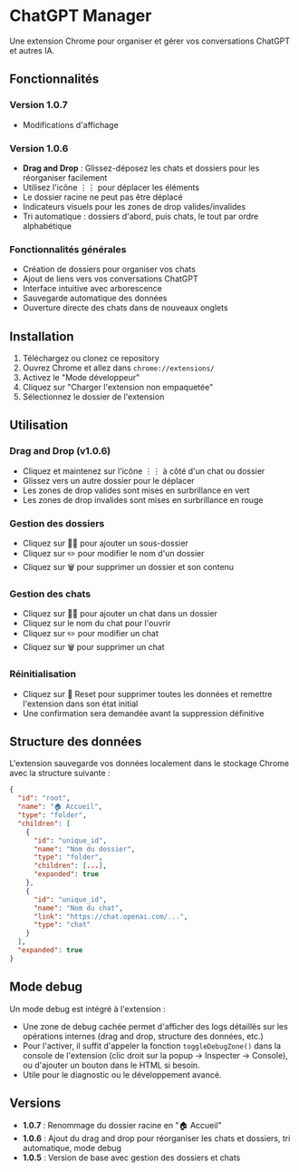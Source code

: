 # ChatGPT Manager

Une extension Chrome pour organiser et gérer vos conversations ChatGPT et autres IA.

## Fonctionnalités

### Version 1.0.7
- Modifications d'affichage

### Version 1.0.6
- **Drag and Drop** : Glissez-déposez les chats et dossiers pour les réorganiser facilement
- Utilisez l'icône ⋮⋮ pour déplacer les éléments
- Le dossier racine ne peut pas être déplacé
- Indicateurs visuels pour les zones de drop valides/invalides
- Tri automatique : dossiers d'abord, puis chats, le tout par ordre alphabétique

### Fonctionnalités générales
- Création de dossiers pour organiser vos chats
- Ajout de liens vers vos conversations ChatGPT
- Interface intuitive avec arborescence
- Sauvegarde automatique des données
- Ouverture directe des chats dans de nouveaux onglets

## Installation

1. Téléchargez ou clonez ce repository
2. Ouvrez Chrome et allez dans `chrome://extensions/`
3. Activez le "Mode développeur"
4. Cliquez sur "Charger l'extension non empaquetée"
5. Sélectionnez le dossier de l'extension

## Utilisation

### Drag and Drop (v1.0.6)
- Cliquez et maintenez sur l'icône ⋮⋮ à côté d'un chat ou dossier
- Glissez vers un autre dossier pour le déplacer
- Les zones de drop valides sont mises en surbrillance en vert
- Les zones de drop invalides sont mises en surbrillance en rouge

### Gestion des dossiers
- Cliquez sur 📁➕ pour ajouter un sous-dossier
- Cliquez sur ✏️ pour modifier le nom d'un dossier
- Cliquez sur 🗑️ pour supprimer un dossier et son contenu

### Gestion des chats
- Cliquez sur 💬➕ pour ajouter un chat dans un dossier
- Cliquez sur le nom du chat pour l'ouvrir
- Cliquez sur ✏️ pour modifier un chat
- Cliquez sur 🗑️ pour supprimer un chat

### Réinitialisation
- Cliquez sur 🔄 Reset pour supprimer toutes les données et remettre l'extension dans son état initial
- Une confirmation sera demandée avant la suppression définitive

## Structure des données

L'extension sauvegarde vos données localement dans le stockage Chrome avec la structure suivante :

```json
{
  "id": "root",
  "name": "🏠 Accueil",
  "type": "folder",
  "children": [
    {
      "id": "unique_id",
      "name": "Nom du dossier",
      "type": "folder",
      "children": [...],
      "expanded": true
    },
    {
      "id": "unique_id",
      "name": "Nom du chat",
      "link": "https://chat.openai.com/...",
      "type": "chat"
    }
  ],
  "expanded": true
}
```

## Mode debug

Un mode debug est intégré à l'extension :
- Une zone de debug cachée permet d'afficher des logs détaillés sur les opérations internes (drag and drop, structure des données, etc.)
- Pour l'activer, il suffit d'appeler la fonction `toggleDebugZone()` dans la console de l'extension (clic droit sur la popup → Inspecter → Console), ou d'ajouter un bouton dans le HTML si besoin.
- Utile pour le diagnostic ou le développement avancé.

## Versions

- **1.0.7** : Renommage du dossier racine en "🏠 Accueil"
- **1.0.6** : Ajout du drag and drop pour réorganiser les chats et dossiers, tri automatique, mode debug
- **1.0.5** : Version de base avec gestion des dossiers et chats